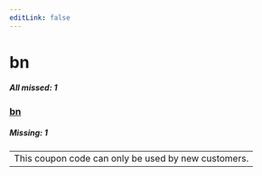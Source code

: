```yaml
---
editLink: false
---
```


# bn

##### All missed: 1


### [bn](https://github.com/Laravel-Lang/lang/blob/main/locales/bn/bn.json)

##### Missing: 1

<table >
<tr><td align="left" >
This coupon code can only be used by new customers.
</td>
</tr>

</table>


